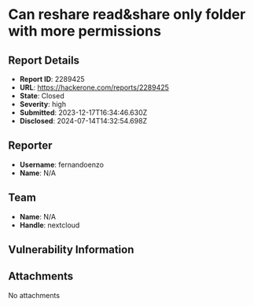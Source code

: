 # Can reshare read&share only folder with more permissions

## Report Details
- **Report ID**: 2289425
- **URL**: https://hackerone.com/reports/2289425
- **State**: Closed
- **Severity**: high
- **Submitted**: 2023-12-17T16:34:46.630Z
- **Disclosed**: 2024-07-14T14:32:54.698Z

## Reporter
- **Username**: fernandoenzo
- **Name**: N/A

## Team
- **Name**: N/A
- **Handle**: nextcloud

## Vulnerability Information


## Attachments
No attachments
